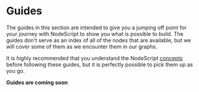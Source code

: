 # Guides

The guides in this section are intended to give you a jumping off point for your journey with NodeScript to show you what is possible to build. The guides don't serve as an index of all of the nodes that are available, but we will cover some of them as we encounter them in our graphs.

It is highly recommended that you understand the NodeScript [concepts](../concepts) before following these guides, but it is perfectly possible to pick them up as you go.

**Guides are coming soon**
